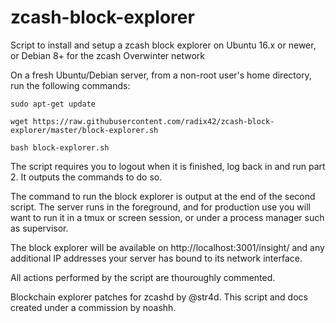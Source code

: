 # zcash-block-explorer
Script to install and setup a zcash block explorer on Ubuntu 16.x or newer, or Debian 8+ for the zcash Overwinter network

On a fresh Ubuntu/Debian server, from a non-root user's home directory, run the following commands:
```
sudo apt-get update

wget https://raw.githubusercontent.com/radix42/zcash-block-explorer/master/block-explorer.sh

bash block-explorer.sh
```
The script requires you to logout when it is finished, log back in and run part 2. It outputs the commands to do so.

The command to run the block explorer is output at the end of the second script. 
The server runs in the foreground, and for production use you will want to run it in a tmux or screen session, or under a process manager such as supervisor.

The block explorer will be available on http://localhost:3001/insight/ and any additional IP addresses your server has bound to its network interface.

All actions performed by the script are thouroughly commented. 

Blockchain explorer patches for zcashd by @str4d. This script and docs created under a commission by noashh.
